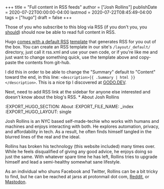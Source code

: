 +++
title = "Full content in RSS feeds"
author = ["Josh Rollins"]
publishDate = 2020-07-22T00:00:00-04:00
lastmod = 2020-07-22T08:45:49-04:00
tags = ["hugo"]
draft = false
+++

Those of you who subscribe to this blog via RSS (if you don't you, you [should](https://joshrollinswrites.com/index.xml)) should now be able to read full content in RSS.

<!--more-->

Hugo [comes with a default RSS](https://gohugo.io/templates/rss/#the-embedded-rss-xml) [template](https://github.com/gohugoio/hugo/blob/master/tpl/tplimpl/embedded/templates/%5Fdefault/rss.xml) that generates RSS for you out of the box. You can create an RSS template in our site's `/layout/_default/` directory, just call it rss.xml and use your own code, or if you're like me and just want to change something quick, use the template above and copy-paste the contents from git-hub.

I did this in order to be able to change the "Summary" default to "Content" toward the end, in this line: `<description>{{ .Summary | html }}</description>`. This is a nice tip I discovered at [GODO.DEV](https://www.godo.dev/tutorials/hugo-full-text-rss/).

Next, need to add RSS link at the sidebar for anyone else interested and doesn't know about the blog's RSS. \* About Josh Rollins

:EXPORT\_HUGO\_SECTION: About
:EXPORT\_FILE\_NAME: \_index
:EXPORT\_HUGO\_LAYOUT: single

Josh Rollins is an NYC based self-made-techie who works with humans and machines and enjoys interacting with both. He explores automation, privacy, and affordability in tech. As a result, he often finds himself tangled in the blurred lines of the real and the ideal.

Rollins has broken his technology (this website included) many times over. While he feels disqualified of giving any good advice, he enjoys doing so just the same. With whatever spare time he has left, Rollins tries to upgrade himself and lead a semi-healthy somewhat sane lifestyle.

As an individual who shuns Facebook and Twitter, Rollins can be a bit tricky to find, but he can be reached at jarss at protonmail dot com, [Reddit](https://www.reddit.com/user/JR121), or [Mastodon](https://mastodon.technology/web/accounts/115656).